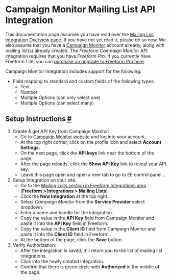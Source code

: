 # Campaign Monitor Mailing List API Integration

This documentation page assumes you have read over the [Mailing List Integration Overview page](mailing-list-integrations.md). If you have not yet read it, please do so now. We also assume that you have a [Campaign Monitor](http://campaignmonitor.com) account already, along with mailing list(s) already created. The *Freeform Campaign Monitor* API integration requires that you have *Freeform Pro*. If you currently have Freeform Lite, you can [purchase an upgrade to Freeform Pro here](https://solspace.com/expressionengine/freeform/pro).

Campaign Monitor integration includes support for the following:

* Field mapping to standard and custom fields of the following types:
	* Text
	* Number
	* Multiple Options (can only select one)
	* Multiple Options (can select many)


## Setup Instructions <a href="#setup" id="setup" class="docs-anchor">#</a>

1. Create & get API Key from Campaign Monitor:
	* Go to [Campaign Monitor website](http://campaignmonitor.com) and log into your account.
	* At the top right corner, click on the profile icon and select **Account Settings**.
	* On the next page, click the **API keys** link near the bottom of the page.
	* After the page reloads, click the **Show API Key** link to reveal your API key.
	* Leave this page open and open a new tab to go to EE control panel...
2. Setup Integration on your site:
	* Go to the [Mailing Lists section in Freeform Integrations area](mailing-list-integrations.md) (**Freeform > Integrations > Mailing Lists**)
	* Click the **New Integration** at the top right.
	* Select *Campaign Monitor* from the **Service Provider** select dropdown.
	* Enter a name and handle for the integration.
	* Copy the value in the **API Key** field from Campaign Monitor and paste it into the **API Key** field in Freeform.
	* Copy the value in the **Client ID** field from Campaign Monitor and paste it into the **Client ID** field in Freeform.
	* At the bottom of the page, click the **Save** button.
3. Verify Authorization:
	* After the integration is saved, it'll return you to the list of mailing list integrations.
	* Click into the newly created integration.
	* Confirm that there is green circle with **Authorized** in the middle of the page.
